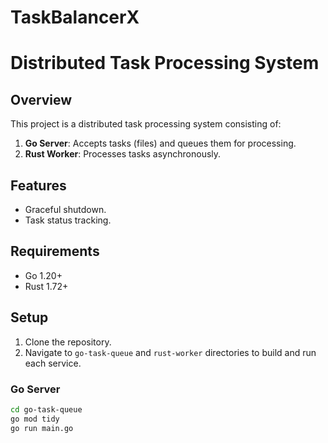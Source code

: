 # TaskBalancerX


# Distributed Task Processing System

## Overview
This project is a distributed task processing system consisting of:
1. **Go Server**: Accepts tasks (files) and queues them for processing.
2. **Rust Worker**: Processes tasks asynchronously.

## Features
- Graceful shutdown.
- Task status tracking.

## Requirements
- Go 1.20+
- Rust 1.72+

## Setup
1. Clone the repository.
2. Navigate to `go-task-queue` and `rust-worker` directories to build and run each service.

### Go Server
```bash
cd go-task-queue
go mod tidy
go run main.go

